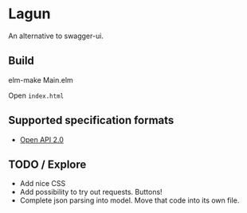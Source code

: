 # Lagun

An alternative to swagger-ui.


## Build

  elm-make Main.elm

Open `index.html`


## Supported specification formats

- [Open API 2.0](https://github.com/OAI/OpenAPI-Specification/blob/master/versions/2.0.md)

## TODO / Explore

- Add nice CSS
- Add possibility to try out requests. Buttons!
- Complete json parsing into model. Move that code into its own file. 
